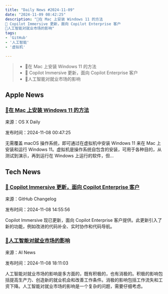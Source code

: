```yaml
---
title: "Daily News #2024-11-09"
date: "2024-11-09 08:42:25"
description: "🌟在 Mac 上安装 Windows 11 的方法
🚀 Copilot Immersive 更新，面向 Copilot Enterprise 客户
🤖️人工智能对就业市场的影响"
tags: 
- 'GitHub'
- '人工智能'
- '虚拟机'

---
```


> - 🌟在 Mac 上安装 Windows 11 的方法
> - 🚀 Copilot Immersive 更新，面向 Copilot Enterprise 客户
> - 🤖️人工智能对就业市场的影响

## Apple News

### [🌟在 Mac 上安装 Windows 11 的方法](https://osxdaily.com/2024/11/07/how-to-install-windows-11-on-mac-with-utm/)

来源：OS X Daily

发布时间：2024-11-08 00:47:25

无需覆盖 macOS 操作系统，即可通过在虚拟机中安装 Windows 11 来在 Mac 上安装和运行 Windows 11。虚拟机是操作系统自包含的安装，可用于各种目的，从测试到演示，再到运行在 Windows 上运行的软件，但...

## Tech News

### [🚀 Copilot Immersive 更新，面向 Copilot Enterprise 客户](https://github.blog/changelog/2024-11-07-copilot-immersive-update-for-copilot-enterprise-customers)

来源：GitHub Changelog

发布时间：2024-11-08 14:55:56

Copilot Immersive 现已更新，面向 Copilot Enterprise 客户提供。此更新引入了新的功能，例如改进的代码补全、实时协作和代码导航。

### [🤖️人工智能对就业市场的影响](https://www.artificialintelligence-news.com/news/understanding-ai-impact-on-the-workforce/?utm_source=rss&utm_medium=rss&utm_campaign=understanding-ai-impact-on-the-workforce)

来源：AI News

发布时间：2024-11-08 18:11:03

人工智能对就业市场的影响是多方面的，既有积极的，也有消极的。积极的影响包括提高生产力、创造新的就业机会和改善工作条件。消极的影响包括工作流失和工资下降。人工智能对就业市场的影响是一个复杂的问题，需要仔细考虑。
